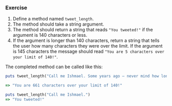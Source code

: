 ### Exercise

1. Define a method named `tweet_length`.
2. The method should take a string argument.
3. The method should return a string that reads `"You tweeted!"` if the argument is 140 characters or less.
4. If the argument is longer than 140 characters, return a string that tells the user how many characters they were over the limit. If the argument is 145 characters the message should read `"You are 5 characters over your limit of 140!"`.

The completed method can be called like this:

```ruby
puts tweet_length("Call me Ishmael. Some years ago – never mind how long precisely – having little or no money in my purse, and nothing particular to interest me on shore, I thought I would sail about a little and see the watery part of the world. It is a way I have of driving off the spleen, and regulating the circulation. Whenever I find myself growing grim about the mouth; whenever it is a damp, drizzly November in my soul; whenever I find myself involuntarily pausing before coffin warehouses, and bringing up the rear of every funeral I meet; and especially whenever my hypos get such an upper hand of me, that it requires a strong moral principle to prevent me from deliberately stepping into the street, and methodically knocking people's hats off--then, I account it high time to get to sea as soon as I can.")

=> "You are 661 characters over your limit of 140!"

puts tweet_length("Call me Ishmael.")
=> "You tweeted!"
```
